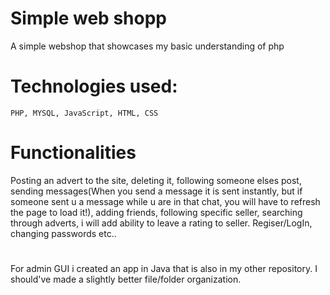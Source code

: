 # Simple web shopp
 A simple webshop that showcases my basic understanding of php
 
# Technologies used:
    PHP, MYSQL, JavaScript, HTML, CSS

# Functionalities
Posting an advert to the site, deleting it, following someone elses post, sending messages(When you send a message it is sent instantly, but if someone sent u a message while u are in that chat, you will have to refresh the page to load it!), adding friends, following specific seller, searching through adverts, i will add ability to leave a rating to seller. Regiser/LogIn, changing passwords etc..

# 
For admin GUI i created an app in Java that is also in my other repository. 
I should've made a slightly better file/folder organization.
